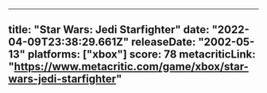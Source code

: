 
---
title: "Star Wars: Jedi Starfighter"
date: "2022-04-09T23:38:29.661Z"
releaseDate: "2002-05-13"
platforms: ["xbox"]
score: 78
metacriticLink: "https://www.metacritic.com/game/xbox/star-wars-jedi-starfighter"
---

